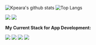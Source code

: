 ![Kpeara's github stats](https://github-readme-stats.vercel.app/api?username=kpeara&show_icons=true&theme=radical)
![Top Langs](https://github-readme-stats.vercel.app/api/top-langs/?username=kpeara&theme=radical&layout=compact)

![](https://img.shields.io/badge/OS-*nix/windows-informational?style=flat&logo=linux&logoColor=white&color=black&labelColor=FF5262)
![](https://img.shields.io/badge/Editor-vim/vscode/intellij-informational?style=flat&logo=vim&logoColor=white&color=black&labelColor=FF5262)

<strong>My Current Stack for App Development:</strong>

![](https://img.shields.io/badge/Backend-java_spring/node_express-informational?style=flat&logoColor=white&logo=spring&color=black&labelColor=FF5262)
![](https://img.shields.io/badge/Frontend-react/angular-informational?style=flat&logoColor=white&logo=react&color=black&labelColor=FF5262)
![](https://img.shields.io/badge/State_Management-redux-informational?style=flat&logoColor=white&logo=redux&color=black&labelColor=FF5262)
![](https://img.shields.io/badge/DBMS-postgres-informational?style=flat&logoColor=white&color=black&labelColor=FF5262)

<!--
Consider Adding: LinkedIn under a section called Contact Me
Consider adding your personal site under a section called: My site (made with react and github pages (gatsby? might help with speed))
-->

<!-- consider this red color: FF5262 -->

